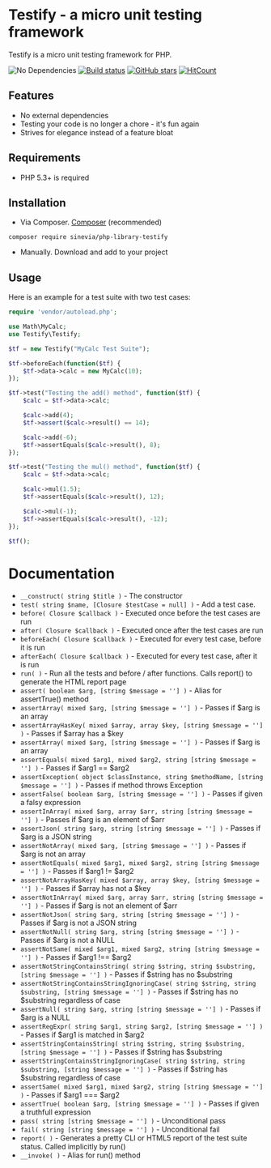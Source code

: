Testify - a micro unit testing framework
========================================
Testify is a micro unit testing framework for PHP.

![No Dependencies](https://img.shields.io/badge/no-dependencies-success.svg)
[![Build status][build-status-master-image]][build-status-master]
[![GitHub stars](https://img.shields.io/github/stars/Sinevia/php-library-testify.svg?style=social&label=Star&maxAge=2592000)](https://GitHub.com/Sinevia/php-library-testify/stargazers/)
[![HitCount](http://hits.dwyl.io/Sinevia/badges.svg)](http://hits.dwyl.io/Sinevia/badges)

[build-status-master]: https://travis-ci.com/Sinevia/php-library-testify
[build-status-master-image]: https://api.travis-ci.com/Sinevia/php-serverless.svg?branch=master

## Features

* No external dependencies
* Testing your code is no longer a chore - it's fun again
* Strives for elegance instead of a feature bloat


## Requirements

* PHP 5.3+ is required

## Installation ##

- Via Composer. [Composer](http://getcomposer.org/) (recommended)
```
composer require sinevia/php-library-testify
```

- Manually. Download and add to your project


Usage
-----
Here is an example for a test suite with two test cases:

```php
require 'vendor/autoload.php';

use Math\MyCalc;
use Testify\Testify;

$tf = new Testify("MyCalc Test Suite");

$tf->beforeEach(function($tf) {
    $tf->data->calc = new MyCalc(10);
});

$tf->test("Testing the add() method", function($tf) {
    $calc = $tf->data->calc;

    $calc->add(4);
    $tf->assert($calc->result() == 14);

    $calc->add(-6);
    $tf->assertEquals($calc->result(), 8);
});

$tf->test("Testing the mul() method", function($tf) {
    $calc = $tf->data->calc;

    $calc->mul(1.5);
    $tf->assertEquals($calc->result(), 12);

    $calc->mul(-1);
    $tf->assertEquals($calc->result(), -12);
});

$tf();
```

# Documentation

 * `__construct( string $title )` - The constructor
 * `test( string $name, [Closure $testCase = null] )` - Add a test case.
 * `before( Closure $callback )` - Executed once before the test cases are run
 * `after( Closure $callback )` - Executed once after the test cases are run
 * `beforeEach( Closure $callback )` - Executed for every test case, before it is run
 * `afterEach( Closure $callback )` - Executed for every test case, after it is run
 * `run( )` - Run all the tests and before / after functions. Calls report() to generate the HTML report page
 * `assert( boolean $arg, [string $message = ''] )` - Alias for assertTrue() method
 * `assertArray( mixed $arg, [string $message = ''] )` - Passes if $arg is an array
 * `assertArrayHasKey( mixed $array, array $key, [string $message = ''] )` - Passes if $array has a $key
 * `assertArray( mixed $arg, [string $message = ''] )` - Passes if $arg is an array
 * `assertEquals( mixed $arg1, mixed $arg2, string [string $message = ''] )` - Passes if $arg1 == $arg2
 * `assertException( object $classInstance, string $methodName, [string $message = ''] )` - Passes if method throws Exception
 * `assertFalse( boolean $arg, [string $message = ''] )` - Passes if given a falsy expression
 * `assertInArray( mixed $arg, array $arr, string [string $message = ''] )` - Passes if $arg is an element of $arr
 * `assertJson( string $arg, string [string $message = ''] )` - Passes if $arg is a JSON string
 * `assertNotArray( mixed $arg, [string $message = ''] )` - Passes if $arg is not an array
 * `assertNotEquals( mixed $arg1, mixed $arg2, string [string $message = ''] )` - Passes if $arg1 != $arg2
 * `assertNotArrayHasKey( mixed $array, array $key, [string $message = ''] )` - Passes if $array has not a $key
 * `assertNotInArray( mixed $arg, array $arr, string [string $message = ''] )` - Passes if $arg is not an element of $arr
 * `assertNotJson( string $arg, string [string $message = ''] )` - Passes if $arg is not a JSON string
 * `assertNotNull( string $arg, string [string $message = ''] )` - Passes if $arg is not a NULL
 * `assertNotSame( mixed $arg1, mixed $arg2, string [string $message = ''] )` - Passes if $arg1 !== $arg2
 * `assertNotStringContainsString( string $string, string $substring, [string $message = ''] )` - Passes if $string has no $substring
 * `assertNotStringContainsStringIgnoringCase( string $string, string $substring, [string $message = ''] )` - Passes if $string has no $substring regardless of case
 * `assertNull( string $arg, string [string $message = ''] )` - Passes if $arg is a NULL
 * `assertRegExpr( string $arg1, string $arg2, [string $message = ''] )` - Passes if $arg1 is matched in $arg2
 * `assertStringContainsString( string $string, string $substring, [string $message = ''] )` - Passes if $string has $substring
 * `assertStringContainsStringIgnoringCase( string $string, string $substring, [string $message = ''] )` - Passes if $string has $substring regardless of case
 * `assertSame( mixed $arg1, mixed $arg2, string [string $message = ''] )` - Passes if $arg1 === $arg2
 * `assertTrue( boolean $arg, [string $message = ''] )` - Passes if given a truthfull expression
 * `pass( string [string $message = ''] )` - Unconditional pass
 * `fail( string [string $message = ''] )` - Unconditional fail
 * `report( )` - Generates a pretty CLI or HTML5 report of the test suite status. Called implicitly by run()
 * `__invoke( )` - Alias for run() method

